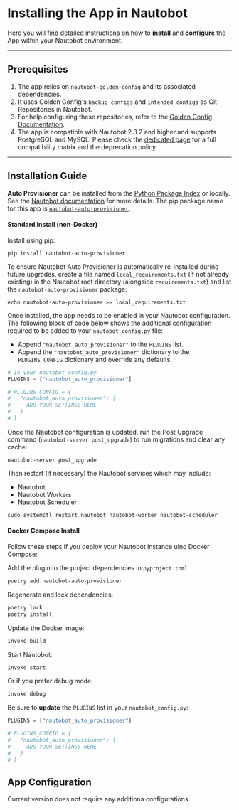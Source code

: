 # Installing the App in Nautobot

Here you will find detailed instructions on how to **install** and **configure** the App within your Nautobot environment.

---

## Prerequisites

1. The app relies on ```nautobot-golden-config``` and its associated dependencies.
2. It uses Golden Config's ```backup configs``` and ```intended configs``` as Git Repositories in Nautobot.
3. For help configuring these repositories, refer to the [Golden Config Documentation](https://docs.nautobot.com/projects/golden-config/en/latest/admin/install/#app-configuration).
4. The app is compatible with Nautobot 2.3.2 and higher and supports PostgreSQL and MySQL. Please check the [dedicated page](compatibility_matrix.md) for a full compatibility matrix and the deprecation policy.

---

## Installation Guide

**Auto Provisioner** can be installed from the [Python Package Index](https://pypi.org/) or locally. See the [Nautobot documentation](https://docs.nautobot.com/projects/core/en/stable/user-guide/administration/installation/app-install/) for more details. The pip package name for this app is [`nautobot-auto-provisioner`](https://pypi.org/project/nautobot-auto-provisioner/).

#### Standard Install (non-Docker)

Install using pip:

```shell
pip install nautobot-auto-provisioner
```

To ensure Nautobot Auto Provisioner is automatically re-installed during future upgrades, create a file named `local_requirements.txt` (if not already existing) in the Nautobot root directory (alongside `requirements.txt`) and list the `nautobot-auto-provisioner` package:

```shell
echo nautobot-auto-provisioner >> local_requirements.txt
```

Once installed, the app needs to be enabled in your Nautobot configuration. The following block of code below shows the additional configuration required to be added to your `nautobot_config.py` file:

- Append `"nautobot_auto_provisioner"` to the `PLUGINS` list.
- Append the `"nautobot_auto_provisioner"` dictionary to the `PLUGINS_CONFIG` dictionary and override any defaults.

```python
# In your nautobot_config.py
PLUGINS = ["nautobot_auto_provisioner"]

# PLUGINS_CONFIG = {
#   "nautobot_auto_provisioner": {
#     ADD YOUR SETTINGS HERE
#   }
# }
```

Once the Nautobot configuration is updated, run the Post Upgrade command (`nautobot-server post_upgrade`) to run migrations and clear any cache:

```shell
nautobot-server post_upgrade
```

Then restart (if necessary) the Nautobot services which may include:

- Nautobot
- Nautobot Workers
- Nautobot Scheduler

```shell
sudo systemctl restart nautobot nautobot-worker nautobot-scheduler
```

#### Docker Compose Install

Follow these steps if you deploy your Nautobot instance uing Docker Compose:

Add the plugin to the project dependencies in ```pyproject.toml```

```bash
poetry add nautobot-auto-provisioner
```

Regenerate and lock dependencies:

```bash
poetry lock
poetry install
```

Update the Docker image:

```bash
invoke build
```

Start Nautobot:
```bash
invoke start
```
Or if you prefer debug mode:
```bash
invoke debug
```

Be sure to **update** the ```PLUGINS``` list in your ```nautobot_config.py```:

```python
PLUGINS = ["nautobot_auto_provisioner"]

# PLUGINS_CONFIG = {
#   "nautobot_auto_provisioner": {
#     ADD YOUR SETTINGS HERE
#   }
# }
```

## App Configuration

Current version does not require any additiona configurations.









